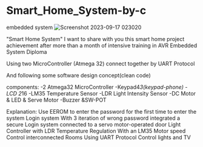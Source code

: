 # Smart_Home_System-by-c
embedded system 
![Screenshot 2023-09-17 023020](https://github.com/AhmedElshewemy/Smart_Home_System-by-c/assets/96390565/4c39aba1-f446-44ab-a8f6-0c5c4d7848bd)

"Smart Home System"
I want to share with you this smart home project achievement after more than a month of intensive training in AVR Embedded System Diploma


Using two MicroController (Atmega 32) connect together by UART Protocol

And following some software design concept(clean code)

components:
-2 Atmega32 MicroController
-Keypad4*3(keypad-phone)
-LCD 2*16
-LM35 Temperature Sensor
-LDR Light Intensity Sensor
-DC Motor & LED & Serve Motor
-Buzzer &SW-POT

Explanation:
Use EEROM to enter the password for the first time to enter the system
Login system With 3 iteration of wrong password
integrated a secure Login system connected to a servo motor-operated door
Light Controller with LDR 
Temperature Regulation With an LM35
Motor speed Control
interconnected Rooms Using UART Protocol
Control lights and TV

